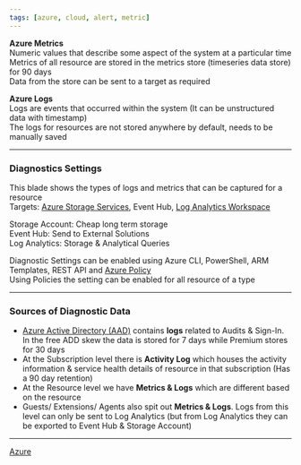 ```yaml
---
tags: [azure, cloud, alert, metric]
---
```


**Azure Metrics**  
Numeric values that describe some aspect of the system at a particular time  
Metrics of all resource are stored in the metrics store (timeseries data store) for 90 days  
Data from the store can be sent to a target as required

**Azure Logs**  
Logs are events that occurred within the system (It can be unstructured data with timestamp)  
The logs for resources are not stored anywhere by default, needs to be manually saved  

---

### Diagnostics Settings

This blade shows the types of logs and metrics that can be captured for a resource   
Targets: [Azure Storage Services](../../Azure%20Storage%20Services/Azure%20Storage%20Services.md), Event Hub, [Log Analytics Workspace](../../Azure%20Analytics%20Services/Log%20Analytics%20Workspace.md)

Storage Account: Cheap long term storage  
Event Hub: Send to External Solutions  
Log Analytics: Storage & Analytical Queries

Diagnostic Settings can be enabled using Azure CLI, PowerShell, ARM Templates, REST API and [Azure Policy](../../Azure%20Security%20Services/Azure%20Policy.md)  
Using Policies the setting can be enabled for all resource of a type

---

### Sources of Diagnostic Data

* [Azure Active Directory (AAD)](../../Azure%20Security%20Services/Azure%20Active%20Directory/Azure%20Active%20Directory%20(AAD).md) contains **logs** related to Audits & Sign-In. In the free ADD skew the data is stored for 7 days while Premium stores for 30 days
* At the Subscription level there is **Activity Log** which houses the activity information & service health details of resource in that subscription (Has a 90 day retention)
* At the Resource level we have **Metrics & Logs** which are different based on the resource
* Guests/ Extensions/ Agents also spit out **Metrics & Logs**. Logs from this level can only be sent to Log Analytics (but from Log Analytics they can be exported to Event Hub & Storage Account)

---

[Azure](../../Azure.md)
